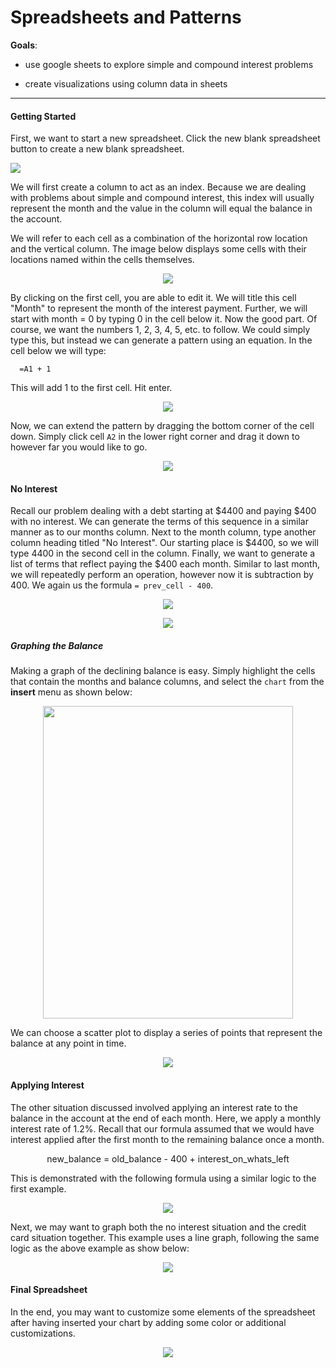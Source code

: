 # Spreadsheets and Patterns

**Goals**:

- use google sheets to explore simple and compound interest problems

- create visualizations using column data in sheets

---

#### Getting Started

First, we want to start a new spreadsheet.  Click the new blank spreadsheet button to create a new blank spreadsheet.

![](https://github.com/jfkoehler/foundations/blob/master/spreadsheets/spread_I.png)

We will first create a column to act as an index.  Because we are dealing with problems about simple and compound interest, this index will usually represent the month and the value in the column will equal the balance in the account.  

We will refer to each cell as a combination of the horizontal row location and the vertical column.  The image below displays some cells with their locations named within the cells themselves.

<p align="center">
<img src="https://github.com/jfkoehler/foundations/blob/master/spreadsheets/pics/cell_local.png"
</p>

By clicking on the first cell, you are able to edit it.  We will title this cell "Month" to represent the month of the interest payment.
Further, we will start with month = 0 by typing 0 in the cell below it.  Now the good part.  Of course, we want the numbers 1, 2, 3, 4, 5, etc. to follow.  We could simply type this, but instead we can generate a pattern using an equation.  In the cell below we will type:

```
  =A1 + 1
 ```
 
This will add 1 to the first cell. Hit enter.

<p align="center">
<img src="https://github.com/jfkoehler/foundations/blob/master/spreadsheets/pics/formula_I.png"
</p>

Now, we can extend the pattern by dragging the bottom corner of the cell down.  Simply click cell `A2` in the lower right corner and drag it down to however far you would like to go.


<p align="center">
<img src="https://github.com/jfkoehler/foundations/blob/master/spreadsheets/pics/drag_I.png"
</p>

#### No Interest

Recall our problem dealing with a debt starting at $4400 and paying \$400 with no interest.  We can generate the terms of this sequence in a similar manner as to our months column.  Next to the month column, type another column heading titled "No Interest".  Our starting place  is $4400, so we will type 4400 in the second cell in the column.  Finally, we want to generate a list of terms that reflect paying the $400 each month.  Similar to last month, we will repeatedly perform an operation, however now it is subtraction by 400.  We again us the formula `= prev_cell - 400`. 

<p align="center">
<img src="https://github.com/jfkoehler/foundations/blob/master/spreadsheets/pics/formula_2.png"
</p>

<p align="center">
<img src="https://github.com/jfkoehler/foundations/blob/master/spreadsheets/pics/drag_2.png"
</p>

##### Graphing the Balance

Making a graph of the declining balance is easy.  Simply highlight the cells that contain the months and balance columns, and select the `chart` from the **insert** menu as shown below:

<p align="center">
<img src="https://github.com/jfkoehler/foundations/blob/master/spreadsheets/pics/chart_menu.png" data-canonical-src="https://github.com/jfkoehler/foundations/blob/master/spreadsheets/pics/chart_menu.png"  width="400" height="500" align="middle" />
</p>

We can choose a scatter plot to display a series of points that represent the balance at any point in time.

<p align="center">
<img src="https://github.com/jfkoehler/foundations/blob/master/spreadsheets/pics/scatter_I.png"
</p>

#### Applying Interest 

The other situation discussed involved applying an interest rate to the balance in the account at the end of each month.  Here, we apply a monthly interest rate of 1.2%.  Recall that our formula assumed that we would have interest applied after the first month to the remaining balance once a month.  

$$\text{new_balance = old_balance - 400 + interest_on_whats_left}$$

This is demonstrated with the following formula using a similar logic to the first example.

<p align="center">
<img src="https://github.com/jfkoehler/foundations/blob/master/spreadsheets/pics/formula_3.png"
</p>

Next, we may want to graph both the no interest situation and the credit card situation together.  This example uses a line graph, following the same logic as the above example as show below:

<p align="center">
<img src="https://github.com/jfkoehler/foundations/blob/master/spreadsheets/pics/graph_II.png"
</p>

#### Final Spreadsheet

In the end, you may want to customize some elements of the spreadsheet after having inserted your chart by adding some color or additional customizations.

<p align="center">
<img src="https://github.com/jfkoehler/foundations/blob/master/spreadsheets/pics/final.png"
</p>
